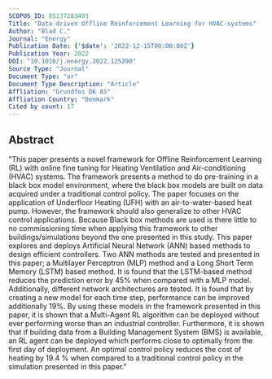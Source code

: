 ```yaml
---
SCOPUS_ID: 85137283493
Title: "Data-driven Offline Reinforcement Learning for HVAC-systems"
Author: "Blad C."
Journal: "Energy"
Publication Date: {'$date': '2022-12-15T00:00:00Z'}
Publication Year: 2022
DOI: "10.1016/j.energy.2022.125290"
Source Type: "Journal"
Document Type: "ar"
Document Type Description: "Article"
Affliation: "Grundfos DK AS"
Affliation Country: "Denmark"
Cited by count: 17
---
```


## Abstract
"This paper presents a novel framework for Offline Reinforcement Learning (RL) with online fine tuning for Heating Ventilation and Air-conditioning (HVAC) systems. The framework presents a method to do pre-training in a black box model environment, where the black box models are built on data acquired under a traditional control policy. The paper focuses on the application of Underfloor Heating (UFH) with an air-to-water-based heat pump. However, the framework should also generalize to other HVAC control applications. Because Black box methods are used is there little to no commissioning time when applying this framework to other buildings/simulations beyond the one presented in this study. This paper explores and deploys Artificial Neural Network (ANN) based methods to design efficient controllers. Two ANN methods are tested and presented in this paper; a Multilayer Perceptron (MLP) method and a Long Short Term Memory (LSTM) based method. It is found that the LSTM-based method reduces the prediction error by 45% when compared with a MLP model. Additionally, different network architectures are tested. It is found that by creating a new model for each time step, performance can be improved additionally 19%. By using these models in the framework presented in this paper, it is shown that a Multi-Agent RL algorithm can be deployed without ever performing worse than an industrial controller. Furthermore, it is shown that if building data from a Building Management System (BMS) is available, an RL agent can be deployed which performs close to optimally from the first day of deployment. An optimal control policy reduces the cost of heating by 19.4 % when compared to a traditional control policy in the simulation presented in this paper."
